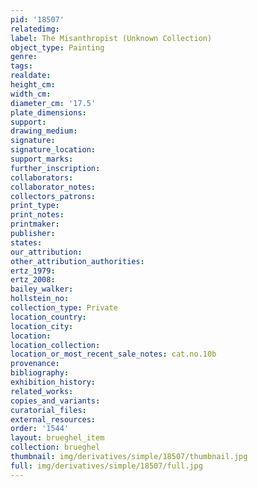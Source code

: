 ```yaml
---
pid: '18507'
relatedimg: 
label: The Misanthropist (Unknown Collection)
object_type: Painting
genre: 
tags: 
realdate: 
height_cm: 
width_cm: 
diameter_cm: '17.5'
plate_dimensions: 
support: 
drawing_medium: 
signature: 
signature_location: 
support_marks: 
further_inscription: 
collaborators: 
collaborator_notes: 
collectors_patrons: 
print_type: 
print_notes: 
printmaker: 
publisher: 
states: 
our_attribution: 
other_attribution_authorities: 
ertz_1979: 
ertz_2008: 
bailey_walker: 
hollstein_no: 
collection_type: Private
location_country: 
location_city: 
location: 
location_collection: 
location_or_most_recent_sale_notes: cat.no.10b
provenance: 
bibliography: 
exhibition_history: 
related_works: 
copies_and_variants: 
curatorial_files: 
external_resources: 
order: '1544'
layout: brueghel_item
collection: brueghel
thumbnail: img/derivatives/simple/18507/thumbnail.jpg
full: img/derivatives/simple/18507/full.jpg
---
```

